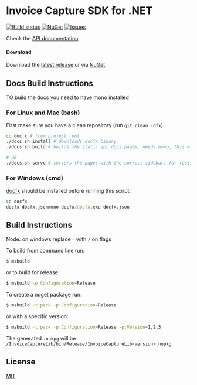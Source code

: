 # Invoice Capture SDK for .NET

[![Build status](https://ci.appveyor.com/api/projects/status/bvvchuog648l3dlo?svg=true)](https://ci.appveyor.com/project/jmadureira/invisiblecollectorlib)
[![NuGet](https://img.shields.io/nuget/v/InvisibleCollectorLib.svg?label=NuGet&style=flat-square)](https://www.nuget.org/packages/InvisibleCollectorLib/)
[![Issues](https://img.shields.io/github/issues/invisiblecloud/InvisibleCollectorLib.svg?style=flat-square)](https://github.com/invisiblecloud/InvisibleCollectorLib/issues)

Check the [API documentation](https://invisiblecloud.github.io/InvisibleCollectorLib/)

#### Download

Download the [latest release] or via [NuGet].

## Docs Build Instructions

TO build the docs you need to have mono installed

### For Linux and Mac (bash)

First make sure you have a clean repository (run `git clean -dfx`)

```bash
cd docfx # from project root
./docs.sh install # downloads docfx binary
./docs.sh build # builds the static api docs pages, needs mono, this will build into /docs

# OR
./docs.sh serve # servers the pages with the correct sidebar, for testing
```

### For Windows (cmd)

[docfx](https://dotnet.github.io/docfx/) should be installed before running this script:

```cmd
cd docfx
docfx docfx.jsonmono docfx/docfx.exe docfx.json
```

## Build Instructions

Node: on windows replace `-` with `/` on flags

To build from command line run:
```bash
$ msbuild 
```

or to build for release:
```bash
$ msbuild -p:Configuration=Release
```

To create a nuget package run:
```bash
$ msbuild -t:pack -p:Configuration=Release
```

or with a specific version:

```bash
$ msbuild -t:pack -p:Configuration=Release -p:Version=1.2.3
```

The generated `.nukpg` will be `/InvoiceCaptureLib/bin/Release/InvoiceCaptureLib<version>.nupkg`

## License

[MIT]

[latest release]: https://github.com/invisiblecloud/InvisibleCollectorLib/releases
[NuGet]: https://www.nuget.org/packages/InvoiceCaptureLib/
[MIT]: https://github.com/invisiblecloud/InvisibleCollectorLib/blob/master/LICENSE
